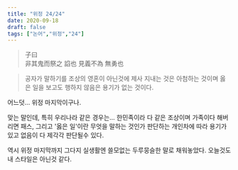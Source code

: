 ```yaml
---
title: "위정 24/24"
date: 2020-09-18
draft: false
tags: ["논어","위정","24"]
---
```


> 子曰 </br>
> 非其鬼而祭之 諂也 見義不為 無勇也

> 공자가 말하기를
> 조상의 영혼이 아닌것에 제사 지내는 것은 아첨하는 것이며
> 옳은 일을 보고도 행하지 않음은 용기가 없는 것이다.

어느덧... 위정 마지막이구나.

맞는 말인데,
특히 우리나라 같은 경우는...
한민족이라 다 같은 조상이며 가족이다 해버리면 패스,
그리고 '옳은 일'이란 무엇을 말하는 것인가 판단하는 개인차에 따라
용기가 있고 없음이 다 제각각 판단될수 있다.

역시 위정 마지막까지 그다지 실생활엔 쓸모없는
두루뭉슬한 말로 채워놓았다. 오늘것도 내 스타일은 아닌것 같다.
